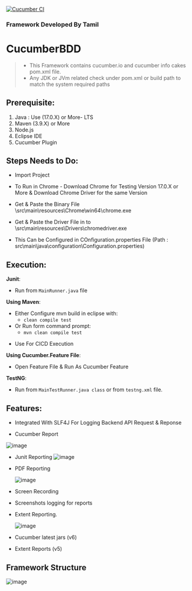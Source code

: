 [![Cucumber CI](https://github.com/Damm999/CucumberBDD/actions/workflows/CI.yml/badge.svg)](https://github.com/Damm999/CucumberBDD/actions/workflows/CI.yml)

### Framework Developed By Tamil
  
# CucumberBDD
> * This Framework contains cucumber.io and cucumber info cakes pom.xml file.
> * Any JDK or JVm related check under pom.xml or build path to match the system required paths

## Prerequisite: 

1. Java : Use (17.0.X) or More- LTS  
2. Maven (3.9.X) or More
3. Node.js
4. Eclipse IDE
5. Cucumber Plugin

## Steps Needs to Do:

* Import Project
* To Run in Chrome - Download Chrome for Testing Version 17.0.X or More & Download Chrome Driver for the same Version
* Get & Paste the Binary File \\src\\main\\resources\\Chrome\\win64\\chrome.exe
* Get & Paste the Driver File in to \\src\\main\\resources\\Drivers\\chromedriver.exe

* This Can be Configured in COnfiguration.properties File (Path : src\main\java\configuration\Configuration.properties)


## Execution: 
**Junit**:
* Run from `MainRunner.java` file
  
**Using Maven**:
* Either Configure mvn build in eclipse with:
  * `clean compile test`
* Or Run form command prompt:
  * `mvn clean compile test`

- Use For CICD Execution

**Using Cucumber.Feature File**:
* Open Feature File & Run As Cucumber Feature

**TestNG**:
* Run from `MainTestRunner.java class` or from `testng.xml` file.

## Features:

* Integrated With SLF4J For Logging Backend API Request & Reponse

* Cucumber Report

![image](https://github.com/TAMILHUNTER/ValueLabs/assets/42236012/b82fc187-ff05-495b-a199-eda1b295625a)


* Junit Reporting
![image](https://github.com/TAMILHUNTER/ValueLabs/assets/42236012/0a326afc-806f-43fe-94e6-fab49885cbfd)

* PDF Reporting

  ![image](https://github.com/TAMILHUNTER/ValueLabs/assets/42236012/9d973a52-378b-4b04-88f4-61fbd83abcde)

* Screen Recording

* Screenshots logging for reports

* Extent Reporting.

  ![image](https://github.com/TAMILHUNTER/ValueLabs/assets/42236012/7d50e722-6b01-472c-b0bb-5bdaefac9bd8)

* Cucumber latest jars (v6)
* Extent Reports (v5)

## Framework Structure

![image](https://github.com/TAMILHUNTER/ValueLabs/assets/42236012/95aadd44-30e9-4b5b-b022-e3dcb6ee1ded)

